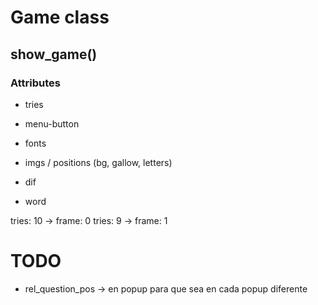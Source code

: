 # Game class

## show_game()

### Attributes

- tries
- menu-button
- fonts
- imgs / positions (bg, gallow, letters)

- dif
- word

tries: 10 -> frame: 0
tries: 9 -> frame: 1

# TODO

- rel_question_pos -> en popup para que sea en cada popup diferente
